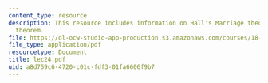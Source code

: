 ```yaml
---
content_type: resource
description: This resource includes information on Hall's Marriage theorem, and Erd?s-Szekeres
  theorem.
file: https://ol-ocw-studio-app-production.s3.amazonaws.com/courses/18-315-combinatorial-theory-introduction-to-graph-theory-extremal-and-enumerative-combinatorics-spring-2005/a8d759c64720c01cfdf301fa6606f9b7_lec24.pdf
file_type: application/pdf
resourcetype: Document
title: lec24.pdf
uid: a8d759c6-4720-c01c-fdf3-01fa6606f9b7
---
```

